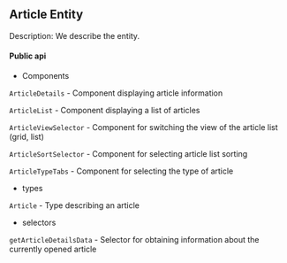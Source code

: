## Article Entity

Description:
We describe the entity.

#### Public api

- Components

`ArticleDetails` - Component displaying article information

`ArticleList` - Component displaying a list of articles

`ArticleViewSelector` - Component for switching the view of the article list (grid, list)

`ArticleSortSelector` - Component for selecting article list sorting

`ArticleTypeTabs` - Component for selecting the type of article

- types

`Article` - Type describing an article

- selectors

`getArticleDetailsData` - Selector for obtaining information about the currently opened article
